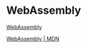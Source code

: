 # WebAssembly

[WebAssembly](https://webassembly.org/)

[WebAssembly | MDN](https://developer.mozilla.org/en-US/docs/WebAssembly)